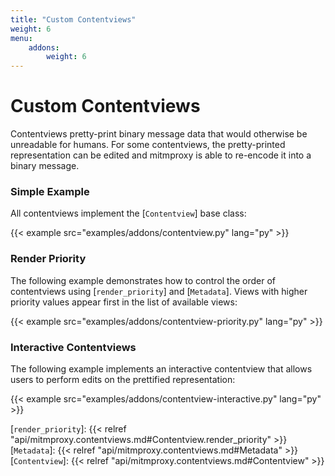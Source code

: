 ```yaml
---
title: "Custom Contentviews"
weight: 6
menu:
    addons:
        weight: 6
---
```


# Custom Contentviews

Contentviews pretty-print binary message data that would otherwise be unreadable for humans. For some contentviews, the pretty-printed representation can be edited and mitmproxy is able to re-encode it into a binary message.

### Simple Example

All contentviews implement the [`Contentview`] base class:

{{< example src="examples/addons/contentview.py" lang="py" >}}

### Render Priority

The following example demonstrates how to control the order of contentviews using [`render_priority`] and [`Metadata`]. Views with higher priority values appear first in the list of available views:

{{< example src="examples/addons/contentview-priority.py" lang="py" >}}


### Interactive Contentviews

The following example implements an interactive contentview that allows users to perform edits on the prettified representation:

{{< example src="examples/addons/contentview-interactive.py" lang="py" >}}

[`render_priority`]: {{< relref "api/mitmproxy.contentviews.md#Contentview.render_priority" >}}
[`Metadata`]: {{< relref "api/mitmproxy.contentviews.md#Metadata" >}}
[`Contentview`]: {{< relref "api/mitmproxy.contentviews.md#Contentview" >}}
